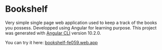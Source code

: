 # Bookshelf

Very simple single page web application used to keep a track of the books you possess. Developped using Angular for learning purpose.
This project was generated with [Angular CLI](https://github.com/angular/angular-cli) version 10.2.0.

You can try it here: [bookshelf-fe059.web.app](https://bookshelf-fe059.web.app)
